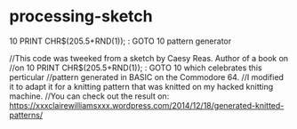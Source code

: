 # processing-sketch
10 PRINT CHR$(205.5+RND(1)); : GOTO 10  pattern generator

//This code was tweeked from a sketch by Caesy Reas. Author of a book on 
//on 10 PRINT CHR$(205.5+RND(1)); : GOTO 10 which celebrates this perticular
//pattern generated in BASIC on the Commodore 64.
//I modified it to adapt it for a knitting pattern that was knitted on my hacked knitting machine.
//You can check out the result on: https://xxxclairewilliamsxxx.wordpress.com/2014/12/18/generated-knitted-patterns/
